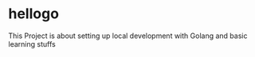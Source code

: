 # hellogo

This Project is about setting up local development with Golang and basic learning stuffs
